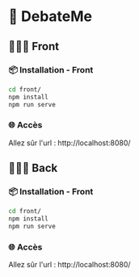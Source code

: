 # 🦋 **DebateMe**



## 👨🏼‍🎨 Front

### 📦 Installation - Front

```bash
cd front/
npm install
npm run serve
```

### 🌐 Accès

Allez sûr l'url : http://localhost:8080/



## 👨🏼‍🔧 Back

### 📦 Installation - Front

```bash
cd front/
npm install
npm run serve
```

### 🌐 Accès

Allez sûr l'url : http://localhost:8080/